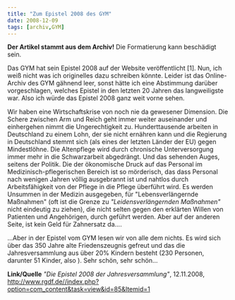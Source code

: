 ```yaml
---
title: "Zum Epistel 2008 des GYM"
date: 2008-12-09
tags: [archiv,GYM]
---
```

**Der Artikel stammt aus dem Archiv!** Die Formatierung kann beschädigt sein.

Das GYM hat sein Epistel 2008 auf der Website veröffentlicht [1]. Nun, ich weiß nicht was ich originelles dazu schreiben könnte. Leider ist das Online-Archiv des GYM gähnend leer, sonst hätte ich eine Abstimmung darüber vorgeschlagen, welches Epistel in den letzten 20 Jahren das langweiligste war. Also ich würde das Epistel 2008 ganz weit vorne sehen. 

Wir haben eine Wirtschaftskrise von noch nie da gewesener Dimension. Die Schere zwischen Arm und Reich geht immer weiter auseinander und einhergehen nimmt die Ungerechtigkeit zu. Hunderttausende arbeiten in Deutschland zu einem Lohn, der sie nicht ernähren kann und die Regierung in Deutschland stemmt sich (als eines der letzten Länder der EU) gegen Mindestlöhne. Die Altenpflege wird durch chronische Unterversorgung immer mehr in die Schwarzarbeit abgedrängt. Und das sehenden Auges, seitens der Politik. Die der ökonomische Druck auf das Personal im Medizinisch-pflegerischen Bereich ist so mörderisch, das dass Personal nach wenigen Jahren völlig ausgebrannt ist und nahtlos durch Arbeitsfähigkeit von der Pflege in die Pflege überführt wird. Es werden Unsummen in der Medizin ausgegeben, für "Lebensverlängernde Maßnahmen" (oft ist die Grenze zu <i>"Leidensverlängernden Maßnahmen"</i> nicht eindeutig zu ziehen), die nicht selten gegen den erklärten Willen von Patienten und Angehörigen, durch geführt werden. Aber auf der anderen Seite, ist kein Geld für Zahnersatz da....

...Aber in der Epistel vom GYM lesen wir von alle dem nichts. Es wird sich über das 350 Jahre alte Friedenszeugnis gefreut und das die Jahresversammlung aus über 20% Kindern besteht (230 Personen, darunter 51 Kinder, also ). Sehr schön, sehr schön...

**Link/Quelle**
<i>"Die Epistel 2008 der Jahresversammlung"</i>, 12.11.2008, http://www.rgdf.de//index.php?option=com_content&task=view&id=85&Itemid=1

